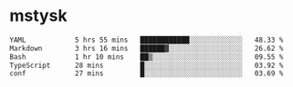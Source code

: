 # mstysk

<!--START_SECTION:waka-->

```txt
YAML            5 hrs 55 mins   ████████████░░░░░░░░░░░░░   48.33 %
Markdown        3 hrs 16 mins   ██████▓░░░░░░░░░░░░░░░░░░   26.62 %
Bash            1 hr 10 mins    ██▒░░░░░░░░░░░░░░░░░░░░░░   09.55 %
TypeScript      28 mins         █░░░░░░░░░░░░░░░░░░░░░░░░   03.92 %
conf            27 mins         █░░░░░░░░░░░░░░░░░░░░░░░░   03.69 %
```

<!--END_SECTION:waka-->
